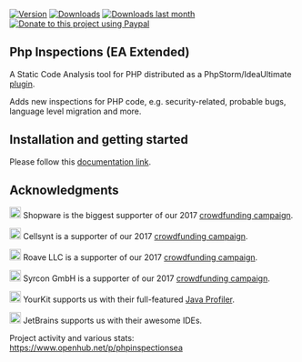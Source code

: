 [![Version](http://phpstorm.espend.de/badge/7622/version)](https://plugins.jetbrains.com/plugin/7622)
[![Downloads](http://phpstorm.espend.de/badge/7622/downloads)](https://plugins.jetbrains.com/plugin/7622)
[![Downloads last month](http://phpstorm.espend.de/badge/7622/last-month)](https://plugins.jetbrains.com/plugin/7622)
[![Donate to this project using Paypal](https://img.shields.io/badge/paypal-donate-yellow.svg)](https://www.paypal.me/VReznichenko)

Php Inspections (EA Extended)
---
A Static Code Analysis tool for PHP distributed as a PhpStorm/IdeaUltimate [plugin](https://plugins.jetbrains.com/plugin/7622?pr=phpStorm). 

Adds new inspections for PHP code, e.g. security-related, probable bugs, language level migration and more.

Installation and getting started
---
Please follow this [documentation link](docs/getting-started.md).

Acknowledgments
---
<img src="https://de.shopware.com/media/image/shopware_logo_blue.png" alt="Shopware" height="20"> Shopware is the biggest 
supporter of our 2017 <a href="https://www.indiegogo.com/projects/php-inspections-ea-extended-a-code-analyzer-security#/">crowdfunding campaign</a>.

<img src="https://d22z914jmqt4fj.cloudfront.net/images/logo.gif" alt="Cellsynt" height="20"> Cellsynt is a 
supporter of our 2017 <a href="https://www.indiegogo.com/projects/php-inspections-ea-extended-a-code-analyzer-security#/">crowdfunding campaign</a>.

<img src="https://roave.com/themes/ruby-on-roave/images/roave-logo-tiny.svg" alt="Roave" height="20"> Roave LLC is a 
supporter of our 2017 <a href="https://www.indiegogo.com/projects/php-inspections-ea-extended-a-code-analyzer-security#/">crowdfunding campaign</a>.

<img src="http://www.syrcon.com/wp-content/uploads/2016/10/syrcon_Logo_web-Sr_dark.png" alt="Syrcon GmbH" height="20"> Syrcon GmbH is a 
supporter of our 2017 <a href="https://www.indiegogo.com/projects/php-inspections-ea-extended-a-code-analyzer-security#/">crowdfunding campaign</a>.

<img src="https://www.yourkit.com/images/yklogo.png" alt="YourKit" height="20"> YourKit supports us with their 
full-featured [Java Profiler](https://www.yourkit.com/java/profiler/).

<img src="https://resources.jetbrains.com/assets/media/open-graph/jetbrains_250x250.png" alt="JetBrains" height="20"> JetBrains 
supports us with their awesome IDEs.

Project activity and various stats: https://www.openhub.net/p/phpinspectionsea
